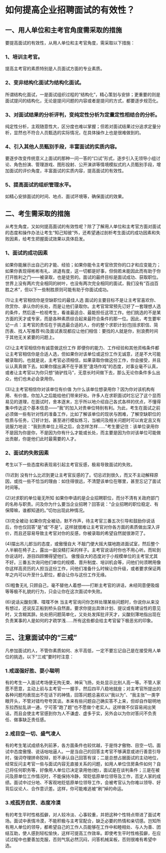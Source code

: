 # 如何提高企业招聘面试的有效性？

## 一、用人单位和主考官角度需采取的措施
要提高面试的有效性，从用人单位和主考官角度，需采取以下措施：

### 1、培训主考官。

提高主考官的素质特别是人员面试方面的专业素质。

### 2、变非结构化面试为结构化面试。

   所谓结构化面试，一是面试组织过程的“结构化”，精心策划与安排；更重要的则是面试提问的结构化，无论是提问问题的内容或者是提问的方式，都要逐步规范化。

### 3、对面试结果的分析评判，变纯定性分析为定量定性相结合的分析。

纯定性分析，主观随意性大，区分度也难以掌握；但若对面试结果过分追求定量分析，显然也不符合人员甄选的实际情况，在具体操作上也是很难做到的。

### 4、引入其他人员甄别手段，丰富面试的实质内容。
要逐步改变传统意义上面试的那种一问一答的“口试”形式，逐步引入无领导小组讨论、角色扮演、管理游戏、图形投射、公开演讲等情境模拟式的人员甄别手段，增加面试的评价角度，丰富面试的实质内容，提高面试的有效性。

### 5、提高面试的组织管理水平。

如精心安排面试的时间、地点、面试环境等，确保面试的效果。

## 二、考生需采取的措施
从考生角度，又如何提高面试的有效性呢？除了了解用人单位和主考官方面对面试的态度和操作办法让考生“知己知彼”外，还希望通过剖析考生面试的成功因素和失败因素，给考生把握面试效果以具体启发。

### 1、面试的成功因素
如果你能展示出自己的才能、经验；如果你能令主考官欣赏你的口才和应变能力；如果你表现得彬彬有礼、进退有度，这一切都是好事，但倘若未能因此而有助于你打开胜利之门——被录取，也是徒劳的。面试的最终目标是面试成功、获取职位。世界上没有两片完全相同的树叶，也没有两次完全相同的面试，我们没有“百战百胜之术”，但以下一些制胜原则可能有助于你面试成功。

(1)让主考官相信你是空缺职位的最佳人选
面试的主要目标不是让主考官喜欢你、欣赏你、承认你的长处，而是让他们录取你。主考官常常预先订好了一套理想人选的条件，然后逐一检视考生，看谁最适合、最能担任这项工作。他们挑选的不是某方面的天才或专家，而是各种素质综合起来最符合条件的那一位。因此，考生要牢记一点：主考官的责任在于挑选最合适的人，你的整个求职计划(包括求职信、简历表、找人写推荐书)及面试表现都应让他们相信：要找的人就是你，别浪费时间于其他无关紧要的问题上。

(2)让主考官相信你有诚意做这份工作
即便你的能力、工作经验和其他资格条件都让主考官相信你是合适人选，但如果你对该单位或这份工作无诚意，还是不大可能被录取的。也就是说，主考官必须相信，如果录取你做这份工作，你会接受，并且认认真真做下去。如果你摆出满不在乎甚至“逢场作戏”的态度，对事业毫不认真，或者让主考官以为你只想“骑驴找马”，无意长时间做下去，那么无论你条件多么出众，他们也未必会录用你。

(3)让主考官相信你对该单位有价值
为什么该单位想录用你？因为你对该机构有用、有价值，你加入之后能给他们带来好处。许多人在求职面试时忘记了这个显而易见的道理，在面试时，舍本逐末，忘乎所以地介绍自己各式各样的优点，不懂得集中传达这个基本信息——“我”的加入对贵单位特别有利。为此，考生在面试之前必须做一些有针对性的准备工作，比如了解该单位的现状与困难，了解空缺职位的性质与任务，订好计划，甚至进行模拟练习，当被问及相关问题时可以肯定且又有说服力地说：“我到贵单位上班之后，会怎样怎样……”考生要记住：该单位录用你不是因为你是你，不是因为你有什么才能或长处，而主要是因为你对该单位可能做出贡献，你是他们此时最需要的人才。

### 2、面试的失败因素
考生以下一些态度和表现易引起主考官反感，极易导致面试的失败。

(1)迟到
没有什么比迟到更让主考官反感的了。切忌迟到很久，而又不主动解释原因，或找一些不恰当的理由：如住得很远，不清楚该单位在哪里，甚至忘记了面试时间等。

(2)对求职的单位毫无所知
如果你申请的是企业招聘职位，而分不清有关政府部门的名称与职责。问及你为什么要当企业招聘？回答说：“企业招聘的职位稳定、有保障嘛，谁都知道的。”切勿出现此种情况。

(3)完全被动
如果你完全被动，默不作声，待主考官三番五次引导和鼓励你说话后，你也仅回答“是”或“不是”。这样就很难让主考官对你各方面的素质做出深入评价，而且还容易导致主考官对你的反感，你被录取的希望自然就很渺茫了。

(4)摆出吊儿郎当的态度，或傲慢自大
不敲门便大摇大摆地跑进面试室，然后整个人半躺在椅子上，露出一副没精打采的样子。主考官说话时你也不用心听。而轮到你说话时，游目四顾懒得望他们。 傲慢自大的态度对于小规模单位的主考官尤其不好。三番五次询问他们单位的规模、晋升制度、培训机会等，问他们何须聘用像你这样高资历的人担当这份工作，问他们准备什么时候让你升级，或者要求保证两年之内可以升至什么职位，都会让你与这份工作无缘。

(5)粗鲁无礼
只顾自己，毫不替他人着想——打断主考官的讲话，未经同意便吸烟等等极不礼貌的行为，只会让你在这次面试中失败。

(6)说话尖酸刻薄、喋喋不休
当主考官询问你怎样处理某些问题时，你说你从来没有想过，还说反正船到桥头自然直。要求你提出具体计划、提议或有建设性的意见时，又含糊其辞。处处把问题简单化，又处处发挥批评天才，尖酸刻薄地指出现在负责某事的人是如何的才疏学浅……所有这些都会给主考官留下极恶劣的印象。

## 三、注意面试中的“三戒”
凡参加面试的人，不管你素质如何、水平高低，一定不要忘记自己是在接受用人单位的挑选，以下“三戒”要时时注意：

### 1.戒逞强好胜、耍小聪明
有的考生一入面试考场便无拘无束、神采飞扬，处处显示比别人高一等。不管人家愿不愿意，主动上前与主考官一一握手，然后四平八稳地就座；对主考官所提出的各种问题均表现出不在话下的神情，回答问题总喜欢以“我以为”、“我主张”一类字眼开头，不管对错均夸夸其谈。本来有些问题自己确实答不上来，但却自作聪明地东拉西扯乱讲一通，宁可答“跑了题”也不愿做个老实人。这样做不仅容易闹出笑话，而且会使主考官感到你为人不谦虚、虚多于实，另外会以为你对答问不负责任、做事缺乏责任感。

### 2.戒目空一切、盛气凌人
有的考生笔试成绩名列前茅，各方面条件也较优越，于是恃才傲物、目空一切。面试中态度傲慢、说话咄咄逼人。一是当自己的回答主考官不够满意或进行善意引导时，强词夺理拼命狡辩，拒不承认自己回答有误；二是总想占据面试的主动地位，经常反问主考官一些与面试内容无直接关系的问题，如用人单位住房条件如何？自己将任何职务等，好像用人单位已决定录用他(她)，面试是在谈判条件；三是在被问及原单位工作情况时，不能保持冷静，常贬低原单位领导及工作，否定人家的成绩。面试中过分地、不客观地贬低原单位领导工作，会被考官认为你难以领导、好背后议论人、合作意识差。这样，你可能难逃被“刷”掉的命运。

### 3.戒孤芳自赏、态度冷漠
有的考生平时性格孤僻，对人较冷淡、心事较重，并把这种个性特点带进了面试考场。面试中表情冷漠，不能积极与主考官配合，缺乏必要的热情和亲切感。岂知所有用人单位的领导，都希望自己的工作人员能够在工作中和睦相处、与人为善、团结互助，使人感到轻松愉快，这样可提高工作效率。即使考生平时性格孤僻，在应试过程中也要善加克服，否则气氛必然沉闷，问答机械呆板，否则很难有希望中选。